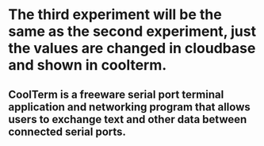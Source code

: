 <h1>The third experiment will be the same as the second experiment, just the values ​​are changed in cloudbase and shown in coolterm.</h1>
<h2>CoolTerm is a freeware serial port terminal application and networking program that allows users to exchange text and other data between connected serial ports. </h2>

